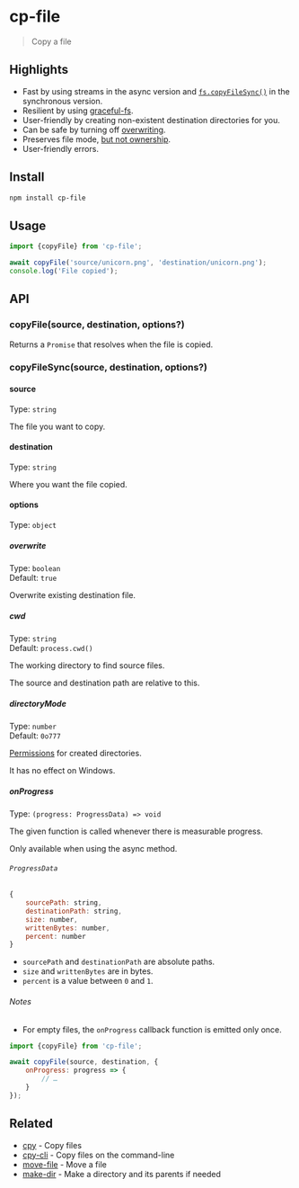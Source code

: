 # cp-file

> Copy a file

## Highlights

- Fast by using streams in the async version and [`fs.copyFileSync()`](https://nodejs.org/api/fs.html#fs_fs_copyfilesync_src_dest_flags) in the synchronous version.
- Resilient by using [graceful-fs](https://github.com/isaacs/node-graceful-fs).
- User-friendly by creating non-existent destination directories for you.
- Can be safe by turning off [overwriting](#optionsoverwrite).
- Preserves file mode, [but not ownership](https://github.com/sindresorhus/cp-file/issues/22#issuecomment-502079547).
- User-friendly errors.

## Install

```sh
npm install cp-file
```

## Usage

```js
import {copyFile} from 'cp-file';

await copyFile('source/unicorn.png', 'destination/unicorn.png');
console.log('File copied');
```

## API

### copyFile(source, destination, options?)

Returns a `Promise` that resolves when the file is copied.

### copyFileSync(source, destination, options?)

#### source

Type: `string`

The file you want to copy.

#### destination

Type: `string`

Where you want the file copied.

#### options

Type: `object`

##### overwrite

Type: `boolean`\
Default: `true`

Overwrite existing destination file.

##### cwd

Type: `string`\
Default: `process.cwd()`

The working directory to find source files.

The source and destination path are relative to this.

##### directoryMode

Type: `number`\
Default: `0o777`

[Permissions](https://en.wikipedia.org/wiki/File-system_permissions#Numeric_notation) for created directories.

It has no effect on Windows.

##### onProgress

Type: `(progress: ProgressData) => void`

The given function is called whenever there is measurable progress.

Only available when using the async method.

###### `ProgressData`

```js
{
	sourcePath: string,
	destinationPath: string,
	size: number,
	writtenBytes: number,
	percent: number
}
```

- `sourcePath` and `destinationPath` are absolute paths.
- `size` and `writtenBytes` are in bytes.
- `percent` is a value between `0` and `1`.

###### Notes

- For empty files, the `onProgress` callback function is emitted only once.

```js
import {copyFile} from 'cp-file';

await copyFile(source, destination, {
	onProgress: progress => {
		// …
	}
});
```

## Related

- [cpy](https://github.com/sindresorhus/cpy) - Copy files
- [cpy-cli](https://github.com/sindresorhus/cpy-cli) - Copy files on the command-line
- [move-file](https://github.com/sindresorhus/move-file) - Move a file
- [make-dir](https://github.com/sindresorhus/make-dir) - Make a directory and its parents if needed
